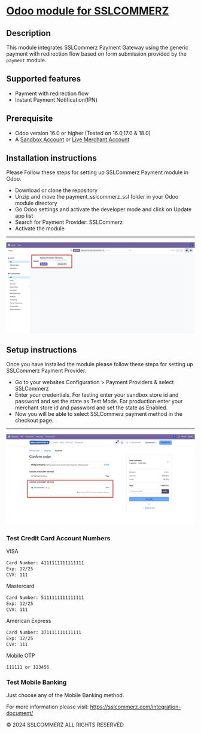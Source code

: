 # [Odoo module for SSLCOMMERZ](https://apps.odoo.com/apps/modules/18.0/payment_sslcommerz_ssl)

## Description

This module integrates SSLCommerz Payment Gateway using the generic payment with redirection flow based
on form submission provided by the `payment` module.

## Supported features

- Payment with redirection flow
- Instant Payment Notification(IPN)

## Prerequisite

- Odoo version 16.0 or higher (Tested on 16.0,17.0 & 18.0)
- A <a href="https://developer.sslcommerz.com/registration/" target="_blank">Sandbox Account</a>  or <a href="https://join.sslcommerz.com/" target="_blank">Live Merchant Account</a>

## Installation instructions

Please Follow these steps for setting up SSLCommerz Payment module in Odoo.
- Download or clone the repository
- Unzip and move the payment_sslcommerz_ssl folder in your Odoo module directory
- Go Odoo settings and activate the developer mode and click on Update app list
- Search for Payment Provider: SSLCommerz
- Activate the module

----------
![](/payment_sslcommerz_ssl/static/description/images/module_sslcommerz.png)

## Setup instructions

Once you have installed the module please follow these steps for setting up SSLCommerz Payment Provider.
- Go to your websites Configuration > Payment Providers & select SSLCommerz
- Enter your credentials. For testing enter your sandbox store id and password and set the state as Test Mode. For production enter your merchant store id and password and set the state as Enabled.
- Now you will be able to select SSLCommerz payment method in the checkout page.

----------
![](/payment_sslcommerz_ssl/static/description/images/2_select_payment_method.png)


### Test Credit Card Account Numbers

VISA

    Card Number: 4111111111111111
    Exp: 12/25
    CVV: 111

Mastercard

    Card Number: 5111111111111111
    Exp: 12/25
    CVV: 111

American Express

    Card Number: 371111111111111
    Exp: 12/25
    CVV: 111

Mobile OTP

    111111 or 123456
    
### Test Mobile Banking

Just choose any of the Mobile Banking method.

For more information please visit: https://sslcommerz.com/integration-document/

© 2024 SSLCOMMERZ ALL RIGHTS RESERVED
